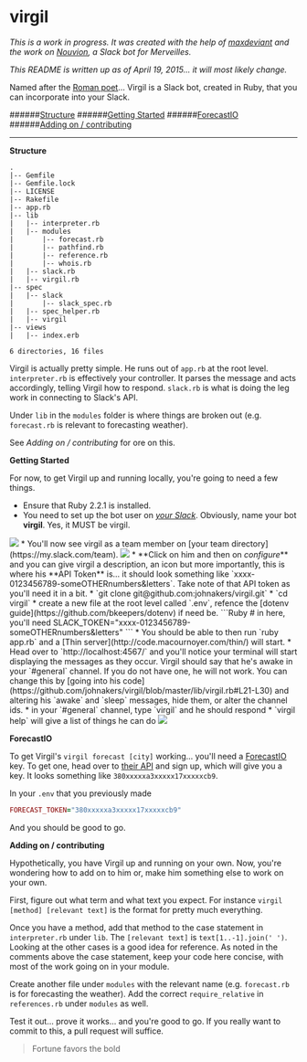 # virgil

*This is a work in progress. It was created with the help of [maxdeviant](https://github.com/maxdeviant?tab=repositories) and the work on [Nouvion](https://github.com/merveilles/nouvion), a Slack bot for Merveilles.*

*This README is written up as of April 19, 2015... it will most likely change.*

Named after the [Roman poet](http://en.wikipedia.org/wiki/Virgil)... Virgil is a Slack bot, created in Ruby, that you can incorporate into your Slack.

######<a href='#structure'>Structure</a>
######<a href='#getting-started'>Getting Started</a>
######<a href='#forecast'>ForecastIO</a>
######<a href='#contributing'>Adding on / contributing</a>

<hr>

**<a name='structure'>Structure</a>**

```Shell
.
|-- Gemfile
|-- Gemfile.lock
|-- LICENSE
|-- Rakefile
|-- app.rb
|-- lib
|   |-- interpreter.rb
|   |-- modules
|       |-- forecast.rb
|       |-- pathfind.rb
|       |-- reference.rb
|       |-- whois.rb
|   |-- slack.rb
|   |-- virgil.rb
|-- spec
|   |-- slack
|       |-- slack_spec.rb
|   |-- spec_helper.rb
|   |-- virgil
|-- views
|   |-- index.erb

6 directories, 16 files
```

Virgil is actually pretty simple. He runs out of `app.rb` at the root level. `interpreter.rb` is effectively your controller. It parses the message and acts accordingly, telling Virgil how to respond. `slack.rb` is what is doing the leg work in connecting to Slack's API.

Under `lib` in the `modules` folder is where things are broken out (e.g. `forecast.rb` is relevant to forecasting weather).

See *Adding on / contributing* for ore on this.

**<a name='getting-started'>Getting Started</a>**

For now, to get Virgil up and running locally, you're going to need a few things.

* Ensure that Ruby 2.2.1 is installed.
* You need to set up the bot user on *[your Slack](https://my.slack.com/services/new/bot)*. Obviously, name your bot **virgil**. Yes, it MUST be virgil.
<img src='http://i.imgur.com/OquylQM.png' />
* You'll now see virgil as a team member on [your team directory](https://my.slack.com/team).
<img src='http://i.imgur.com/Q88caPd.png' />
* **Click on him and then on <i>configure</i>** and you can give virgil a description, an icon but more importantly, this is where his **API Token** is... it should look something like `xxxx-0123456789-someOTHERnumbers&letters`. Take note of that API token as you'll need it in a bit.
* `git clone git@github.com:johnakers/virgil.git`
* `cd virgil`
* create a new file at the root level called `.env`, refence the [dotenv guide](https://github.com/bkeepers/dotenv) if need be.
```Ruby
# in here, you'll need
SLACK_TOKEN="xxxx-0123456789-someOTHERnumbers&letters"
```
* You should be able to then run `ruby app.rb` and a [Thin server](http://code.macournoyer.com/thin/) will start.
* Head over to `http://localhost:4567/` and you'll notice your terminal will start displaying the messages as they occur. Virgil should say that he's awake in your `#general` channel. If you do not have one, he will not work. You can change this by [going into his code](https://github.com/johnakers/virgil/blob/master/lib/virgil.rb#L21-L30) and altering his `awake` and `sleep` messages, hide them, or alter the channel ids.
* in your `#general` channel, type `virgil` and he should respond
* `virgil help` will give a list of things he can do
<img src='http://i.imgur.com/fIZq00v.png' />

**<a name='forecast'>ForecastIO</a>**

To get Virgil's `virgil forecast [city]` working... you'll need a [ForecastIO](http://forecast.io/) key. To get one, head over to [their API](https://developer.forecast.io/) and sign up, which will give you a key. It looks something like `380xxxxxa3xxxxx17xxxxxcb9`.

In your `.env` that you previously made
```Ruby
FORECAST_TOKEN="380xxxxxa3xxxxx17xxxxxcb9"
```

And you should be good to go.

**<a name='contributing'>Adding on / contributing</a>**

Hypothetically, you have Virgil up and running on your own. Now, you're wondering how to add on to him or, make him something else to work on your own.

First, figure out what term and what text you expect. For instance `virgil [method] [relevant text]` is the format for pretty much everything.

Once you have a method, add that method to the case statement in `interpreter.rb` under `lib`. The `[relevant text]` is `text[1..-1].join(' ')`. Looking at the other cases is a good idea for reference. As noted in the comments above the case statement, keep your code here concise, with most of the work going on in your module.

Create another file under `modules` with the relevant name (e.g. `forecast.rb` is for forecasting the weather). Add the correct `require_relative` in `references.rb` under `modules` as well.

Test it out... prove it works... and you're good to go. If you really want to commit to this, a pull request will suffice.

>Fortune favors the bold
